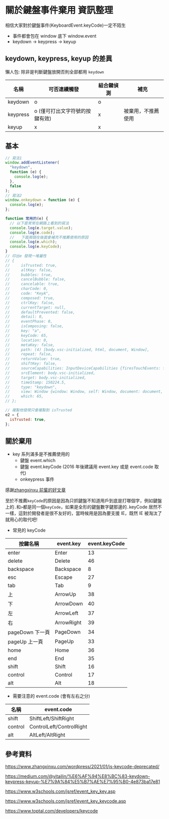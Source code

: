 # 關於鍵盤事件棄用 資訊整理

相信大家對於鍵盤事件(KeyboardEvent.keyCode)一定不陌生

- 事件都會包在 window 底下 window.event
- keydown → keypress → keyup

## keydown, keypress, keyup 的差異

懶人包: 除非是判斷鍵盤放開否則全部都用 `keydown`

| 名稱     | 可否連續觸發                  | 組合鍵偵測 | 補充               |
| -------- | ----------------------------- | ---------- | ------------------ |
| keydown  | o                             | o          |                    |
| keypress | o (僅可打出文字符號的按鍵有效) | x          | 被棄用，不推薦使用 |
| keyup    | x                             | x          |                    |

## 基本

```js
// 寫法1
window.addEventListener(
  "keydown",
  function (e) {
    console.log(e);
  },
  false
);
// 寫法2
window.onkeydown = function (e) {
  console.log(e);
};

function 常用的(e) {
  // 以下是常常在網路上看到的寫法
  console.log(e.target.value);
  console.log(e.code);
  //   下面兩個在後面會補充不推薦使用的原因
  console.log(e.which);
  console.log(e.keyCode);
}
// 印出e 發現一堆屬性
// {
//     isTrusted: true,
//     altKey: false,
//     bubbles: true,
//     cancelBubble: false,
//     cancelable: true,
//     charCode: 0,
//     code: "KeyA",
//     composed: true,
//     ctrlKey: false,
//     currentTarget: null,
//     defaultPrevented: false,
//     detail: 0,
//     eventPhase: 0,
//     isComposing: false,
//     key: "a",
//     keyCode: 65,
//     location: 0,
//     metaKey: false,
//     path: (4) [body.vsc-initialized, html, document, Window],
//     repeat: false,
//     returnValue: true,
//     shiftKey: false,
//     sourceCapabilities: InputDeviceCapabilities {firesTouchEvents: false},
//     srcElement: body.vsc-initialized,
//     target: body.vsc-initialized,
//     timeStamp: 150224.5,
//     type: "keydown",
//     view: Window {window: Window, self: Window, document: document, name: '', location: Location, …},
//     which: 65,
// };

// 複製他發現只會複製到 isTrusted
e2 = {
  isTrusted: true,
};
```

## 關於棄用

- key 系列滿多是不推薦使用的
  - 鍵盤 event.which
  - 鍵盤 event.keyCode (2016 年後建議用 event.key 或是 event.code 取代)
  - onkeypress 事件

感謝[zhangxinxu 前輩的好文章](https://www.zhangxinxu.com/wordpress/2021/01/js-keycode-deprecated/)

至於不推薦`keyCode`的原因是因為只抓鍵盤不知道用戶到底是打哪個字，例如鍵盤上的`.`和`>`都是同一個`keyCode`，如果是全形的鍵盤數字鍵那邊的`.`keyCode 居然不一樣，這對於開發者是很不友好的，當時候用是因為要支援 IE，既然 IE 被淘汰了就用心的取代吧!

- 常見的 keyCode

| 按鍵名稱        | event.key  | event.keyCode |
| --------------- | ---------- | ------------- |
| enter           | Enter      | 13            |
| delete          | Delete     | 46            |
| backspace       | Backspace  | 8             |
| esc             | Escape     | 27            |
| tab             | Tab        | 9             |
| 上              | ArrowUp    | 38            |
| 下              | ArrowDown  | 40            |
| 左              | ArrowLeft  | 37            |
| 右              | ArrowRight | 39            |
| pageDown 下一頁 | PageDown   | 34            |
| pageUp 上一頁   | PageUp     | 33            |
| home            | Home       | 36            |
| end             | End        | 35            |
| shift           | Shift      | 16            |
| control         | Control    | 17            |
| alt             | Alt        | 18            |

- 需要注意的 event.code (會有左右之分)

| 名稱    | event.code               |
| ------- | ------------------------ |
| shift   | ShiftLeft/ShiftRight     |
| control | ControlLeft/ControlRight |
| alt     | AltLeft/AltRight         |

## 參考資料

https://www.zhangxinxu.com/wordpress/2021/01/js-keycode-deprecated/

https://medium.com/@yitailin/%E6%AF%94%E8%BC%83-keydown-keypress-keyup-%E7%9A%84%E5%B7%AE%E7%95%B0-4e873ba17e81

https://www.w3schools.com/jsref/event_key_key.asp

https://www.w3schools.com/jsref/event_key_keycode.asp

https://www.toptal.com/developers/keycode

